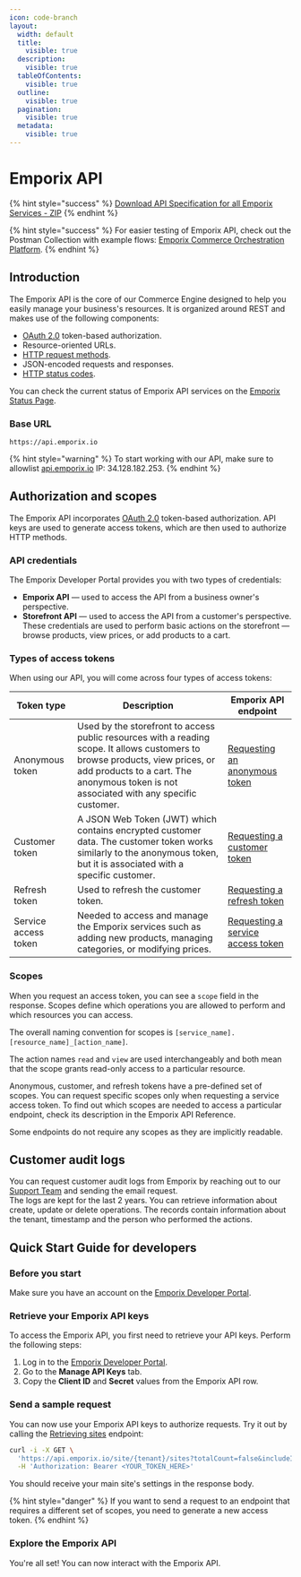```yaml
---
icon: code-branch
layout:
  width: default
  title:
    visible: true
  description:
    visible: true
  tableOfContents:
    visible: true
  outline:
    visible: true
  pagination:
    visible: true
  metadata:
    visible: true
---
```


# Emporix API

{% hint style="success" %}
[Download API Specification for all Emporix Services - ZIP](https://github.com/emporix/api-references/releases/latest/download/api-references.zip)
{% endhint %}

{% hint style="success" %}
For easier testing of Emporix API, check out the Postman Collection with example flows: [Emporix Commerce Orchestration Platform](https://www.postman.com/emporix/emporix-commerce-orchestration-platform/overview).
{% endhint %}

## Introduction

The Emporix API is the core of our Commerce Engine designed to help you easily manage your business's resources. It is organized around REST and makes use of the following components:

* [OAuth 2.0](https://oauth.net/2/) token-based authorization.
* Resource-oriented URLs.
* [HTTP request methods](https://en.wikipedia.org/wiki/Hypertext_Transfer_Protocol#Request_methods).
* JSON-encoded requests and responses.
* [HTTP status codes](https://en.wikipedia.org/wiki/List_of_HTTP_status_codes).

You can check the current status of Emporix API services on the [Emporix Status Page](https://status.emporix.io).

### Base URL

```
https://api.emporix.io
```

{% hint style="warning" %}
To start working with our API, make sure to allowlist [api.emporix.io](http://api.emporix.io/) IP: 34.128.182.253.
{% endhint %}

## Authorization and scopes

The Emporix API incorporates [OAuth 2.0](https://oauth.net/2/) token-based authorization. API keys are used to generate access tokens, which are then used to authorize HTTP methods.

### API credentials

The Emporix Developer Portal provides you with two types of credentials:

* **Emporix API** — used to access the API from a business owner's perspective.
* **Storefront API** — used to access the API from a customer's perspective. These credentials are used to perform basic actions on the storefront — browse products, view prices, or add products to a cart.

### Types of access tokens

When using our API, you will come across four types of access tokens:

| Token type           | Description                                                                                                                                                                                                               | Emporix API endpoint                                                                                                                                                                              |
| -------------------- | ------------------------------------------------------------------------------------------------------------------------------------------------------------------------------------------------------------------------- | ------------------------------------------------------------------------------------------------------------------------------------------------------------------------------------------------- |
| Anonymous token      | Used by the storefront to access public resources with a reading scope. It allows customers to browse products, view prices, or add products to a cart. The anonymous token is not associated with any specific customer. | [Requesting an anonymous token](https://developer.emporix.io/api-references/api-guides-and-references/companies-and-customers/customer-management/api-reference/authentication-and-authorization) |
| Customer token       | A JSON Web Token (JWT) which contains encrypted customer data. The customer token works similarly to the anonymous token, but it is associated with a specific customer.                                                  | [Requesting a customer token](https://developer.emporix.io/api-references/api-guides-and-references/companies-and-customers/customer-management/api-reference/authentication-and-authorization)   |
| Refresh token        | Used to refresh the customer token.                                                                                                                                                                                       | [Requesting a refresh token](https://developer.emporix.io/api-references/api-guides-and-references/companies-and-customers/customer-management/api-reference/authentication-and-authorization)    |
| Service access token | Needed to access and manage the Emporix services such as adding new products, managing categories, or modifying prices.                                                                                                   | [Requesting a service access token](https://developer.emporix.io/api-references/api-guides-and-references/authorization/oauth-service/api-reference/service-access-token)                         |

### Scopes

When you request an access token, you can see a `scope` field in the response. Scopes define which operations you are allowed to perform and which resources you can access.

The overall naming convention for scopes is `[service_name].[resource_name]_[action_name]`.

The action names `read` and `view` are used interchangeably and both mean that the scope grants read-only access to a particular resource.

Anonymous, customer, and refresh tokens have a pre-defined set of scopes. You can request specific scopes only when requesting a service access token. To find out which scopes are needed to access a particular endpoint, check its description in the Emporix API Reference.

Some endpoints do not require any scopes as they are implicitly readable.

## Customer audit logs

You can request customer audit logs from Emporix by reaching out to our [Support Team](mailto:support@emporix.com) and sending the email request.\
The logs are kept for the last 2 years. You can retrieve information about create, update or delete operations. The records contain information about the tenant, timestamp and the person who performed the actions.

## Quick Start Guide for developers

### Before you start

Make sure you have an account on the [Emporix Developer Portal](https://app.emporix.io).

### Retrieve your Emporix API keys

To access the Emporix API, you first need to retrieve your API keys. Perform the following steps:

1. Log in to the [Emporix Developer Portal](https://app.emporix.io).
2. Go to the **Manage API Keys** tab.
3. Copy the **Client ID** and **Secret** values from the Emporix API row.

### Send a sample request

You can now use your Emporix API keys to authorize requests. Try it out by calling the [Retrieving sites](catalogs-and-categories/catalog/api-reference/) endpoint:

```bash
curl -i -X GET \
  'https://api.emporix.io/site/{tenant}/sites?totalCount=false&includeInactive=false&sort=string&pageNumber=1&pageSize=16&q=name%3A{productName}&expand=payment%3Aall%2Cshipping%3Aactive%2Ctax%3Anone%2Cmixin%3A*' \
  -H 'Authorization: Bearer <YOUR_TOKEN_HERE>'
```

You should receive your main site's settings in the response body.

{% hint style="danger" %}
If you want to send a request to an endpoint that requires a different set of scopes, you need to generate a new access token.
{% endhint %}

### Explore the Emporix API

You're all set! You can now interact with the Emporix API.
